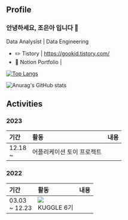 ## Profile
### 안녕하세요, 조은아 입니다 👋

Data Analysist | Data Engineering 

- ✏️ Tistory | https://gookid.tistory.com/
- 📑 Notion Portfolio | 

[![Top Langs](https://github-readme-stats.vercel.app/api/top-langs/?username=eunalunacho&layout=compact)](https://github.com/eunalunacho/github-readme-stats)

![Anurag's GitHub stats](https://github-readme-stats.vercel.app/api?username=eunalunacho&show_icons=true&theme=gruvbox)

## Activities
### 2023
|기간|활동|내용|
|:---|:---|:---|
|12.18 <br> ~ |어플리케이션 토이 프로젝트||

### 2022
|기간|활동|내용|
|:---|:---|:---|
|03.03 <br> ~ 12.23|<img src="https://github.com/eunalunacho/eunalunacho/assets/132866603/31404032-cd9e-4942-ad1a-d65573be8a9f"> <br> KUGGLE 6기||
